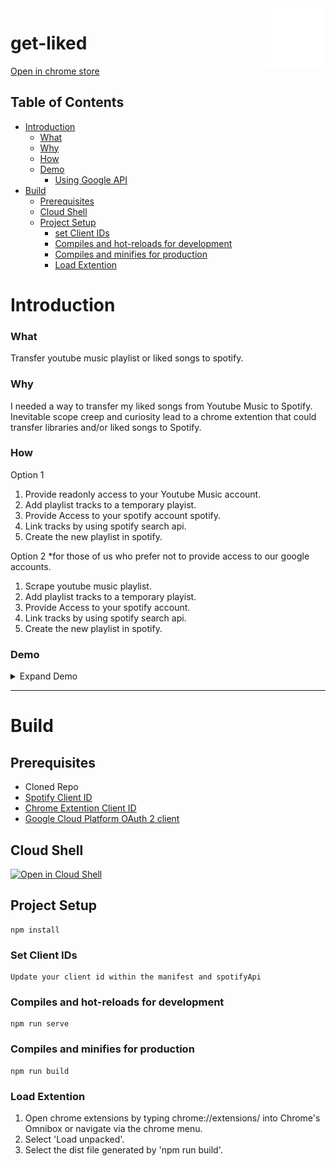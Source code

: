 [shell_img]: https://gstatic.com/cloudssh/images/open-btn.png

<img src="https://github.com/Mellowed/get-liked/blob/master/public/icons/512i.png" alt="Google Cloud Platform logo" title="Google Cloud Platform" align="right" height="96" width="96"/>

# get-liked

[Open in chrome store](https://chrome.google.com/webstore/detail/get-liked/nchjpidipjlipchkpecddgjhlanecfmj?hl=en&authuser=0)

## Table of Contents

* [Introduction](#introduction)
  * [What](#What)
  * [Why](#Why)
  * [How](#how)
  * [Demo](#demo)
    * [Using Google API](#using-google-api) 
* [Build](#build)
  * [Prerequisites](prerequisites)
  * [Cloud Shell](#cloud-shell)  
  * [Project Setup](#project-setup)
    * [set Client IDs](#set-client-ids)
    * [Compiles and hot-reloads for development](#compiles-and-hot-reloads-for-development)    
    * [Compiles and minifies for production](#compiles-and-minifies-for-production)    
    * [Load Extention](#load-extention)        
# Introduction

### What

Transfer youtube music playlist or liked songs to spotify.

### Why

I needed a way to transfer my liked songs from Youtube Music to Spotify. 
Inevitable scope creep and curiosity lead to a chrome extention that could transfer libraries and/or liked songs to Spotify. 

### How

 Option 1
 1) Provide readonly access to your Youtube Music account. 
 2) Add playlist tracks to a temporary playist. 
 3) Provide Access to your spotify account spotify. 
 4) Link tracks by using spotify search api.
 5) Create the new playlist in spotify. 

 Option 2 *for those of us who prefer not to provide access to our google accounts.
 1) Scrape youtube music playlist.
 2) Add playlist tracks to a temporary playist. 
 3) Provide Access to your spotify account. 
 4) Link tracks by using spotify search api.
 5) Create the new playlist in spotify. 

### Demo

<details>
  <summary>Expand Demo</summary>
 
  #### Using Google API
 
![](https://github.com/Mellowed/get-liked/blob/master/images/Demo.gif)

</details>

-----

# Build

## Prerequisites

* Cloned Repo
* [Spotify Client ID](https://developer.spotify.com/dashboard/applications)
* [Chrome Extention Client ID](https://chrome.google.com/webstore/devconsole)
* [Google Cloud Platform OAuth 2 client](https://console.cloud.google.com/apis/credentials)

## Cloud Shell

[![Open in Cloud Shell][shell_img]](https://ssh.cloud.google.com/cloudshell/editor?cloudshell_git_repo=https%3A%2F%2Fgithub.com%2FMellowed%2Fget-liked)

## Project Setup
```
npm install
```

### Set Client IDs
```
Update your client id within the manifest and spotifyApi
```

### Compiles and hot-reloads for development
```
npm run serve
```

### Compiles and minifies for production
```
npm run build
```

### Load Extention

1) Open chrome extensions by typing chrome://extensions/ into Chrome's Omnibox or navigate via the chrome menu.
2) Select 'Load unpacked'. 
3) Select the dist file generated by 'npm run build'.

